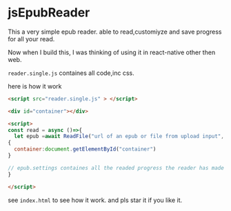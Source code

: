 # jsEpubReader
This a very simple epub reader.
able to read,customiyze and save progress for all your read.

Now when I build this, I was thinking of using it in react-native other then web.

`reader.single.js` containes all code,inc css.

here is how it work

```html
<script src="reader.single.js" > </script>

<div id="container"></div>

<script>
const read = async ()=>{
  let epub =await ReadFile("url of an epub or file from upload input",
{
  container:document.getElementById("container")
}

// epub.settings containes all the readed progress the reader has made and read
}

</script>

```

see `index.html` to see how it work.
and pls star it if you like it.
